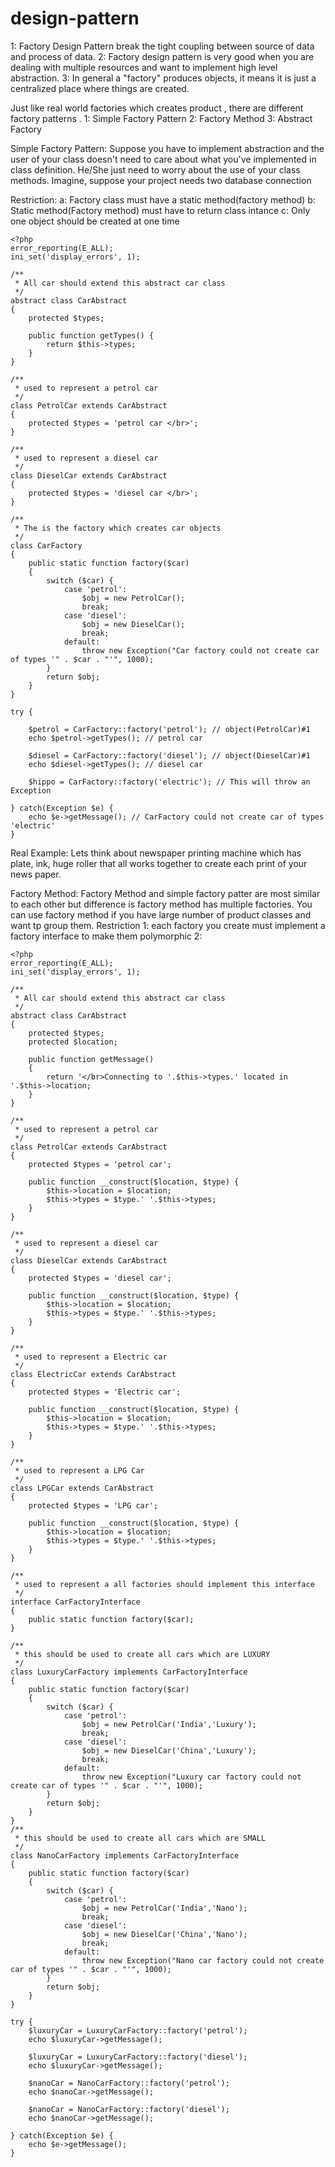 # design-pattern


1: Factory Design Pattern break the tight coupling between source of data and process of data.
2: Factory design pattern is very good when you are dealing with multiple resources and want to implement high level abstraction.
3: In general a "factory" produces objects, it means it is just a centralized place where things are created.

Just like real world factories which creates product , there are different factory patterns .
1: Simple Factory Pattern
2: Factory Method
3: Abstract Factory
 

Simple Factory Pattern:
Suppose you have to implement abstraction and the user of your class doesn't need to care about what you've implemented in class definition. He/She just need to worry about the use of your class methods. Imagine, suppose your project needs two database connection

Restriction: 
a: Factory class must have a static method(factory method)
b: Static method(Factory method) must have to return class intance
c: Only one object should be created at one time

```
<?php
error_reporting(E_ALL);
ini_set('display_errors', 1);

/**
 * All car should extend this abstract car class
 */
abstract class CarAbstract
{
    protected $types;
 
    public function getTypes() {
        return $this->types;
    }
}
 
/**
 * used to represent a petrol car
 */
class PetrolCar extends CarAbstract
{
    protected $types = 'petrol car </br>';
}
 
/**
 * used to represent a diesel car
 */
class DieselCar extends CarAbstract
{
    protected $types = 'diesel car </br>';
}
 
/**
 * The is the factory which creates car objects
 */
class CarFactory
{
    public static function factory($car) 
    {
        switch ($car) {
            case 'petrol':
                $obj = new PetrolCar();
                break;
            case 'diesel':
                $obj = new DieselCar();
                break;
            default:
                throw new Exception("Car factory could not create car of types '" . $car . "'", 1000);
        }
        return $obj;
    }
}
 
try {
 
    $petrol = CarFactory::factory('petrol'); // object(PetrolCar)#1
    echo $petrol->getTypes(); // petrol car
 
    $diesel = CarFactory::factory('diesel'); // object(DieselCar)#1
    echo $diesel->getTypes(); // diesel car
 
    $hippo = CarFactory::factory('electric'); // This will throw an Exception
 
} catch(Exception $e) {
    echo $e->getMessage(); // CarFactory could not create car of types 'electric'
}
```

Real Example:
Lets think about newspaper printing machine which has plate, ink, huge roller that all works together to create each print of your news paper.

Factory Method:
Factory Method and simple factory patter are most similar to each other but difference is factory method has multiple factories. You can use factory method if you have large number of product classes and want tp group them.
Restriction
1: each factory you create must implement a factory interface to make them polymorphic
2:

```
<?php
error_reporting(E_ALL);
ini_set('display_errors', 1);

/**
 * All car should extend this abstract car class
 */
abstract class CarAbstract 
{
    protected $types;
    protected $location;
 
    public function getMessage() 
    {
        return '</br>Connecting to '.$this->types.' located in '.$this->location;
    }
}
 
/**
 * used to represent a petrol car
 */
class PetrolCar extends CarAbstract
{
    protected $types = 'petrol car';
    
    public function __construct($location, $type) {
        $this->location = $location;
        $this->types = $type.' '.$this->types;
    }
}
 
/**
 * used to represent a diesel car
 */
class DieselCar extends CarAbstract 
{
    protected $types = 'diesel car';
    
    public function __construct($location, $type) {
        $this->location = $location;
        $this->types = $type.' '.$this->types;
    }
}
 
/**
 * used to represent a Electric car
 */
class ElectricCar extends CarAbstract
{
    protected $types = 'Electric car';
    
    public function __construct($location, $type) {
        $this->location = $location;
        $this->types = $type.' '.$this->types;
    }
}

/**
 * used to represent a LPG Car
 */
class LPGCar extends CarAbstract 
{
    protected $types = 'LPG car';
    
    public function __construct($location, $type) {
        $this->location = $location;
        $this->types = $type.' '.$this->types;
    }
}
 
/**
 * used to represent a all factories should implement this interface
 */
interface CarFactoryInterface 
{
    public static function factory($car);
}
 
/**
 * this should be used to create all cars which are LUXURY
 */
class LuxuryCarFactory implements CarFactoryInterface
{
    public static function factory($car) 
    {
        switch ($car) {
            case 'petrol':
                $obj = new PetrolCar('India','Luxury');
                break;
            case 'diesel':
                $obj = new DieselCar('China','Luxury');
                break;
            default:
                throw new Exception("Luxury car factory could not create car of types '" . $car . "'", 1000);
        }
        return $obj;
    }
}
/**
 * this should be used to create all cars which are SMALL
 */
class NanoCarFactory implements CarFactoryInterface
{
    public static function factory($car) 
    {
        switch ($car) {
            case 'petrol':
                $obj = new PetrolCar('India','Nano');
                break;
            case 'diesel':
                $obj = new DieselCar('China','Nano');
                break;
            default:
                throw new Exception("Nano car factory could not create car of types '" . $car . "'", 1000);
        }
        return $obj;
    }
}

try {
    $luxuryCar = LuxuryCarFactory::factory('petrol');
    echo $luxuryCar->getMessage();
    
    $luxuryCar = LuxuryCarFactory::factory('diesel');
    echo $luxuryCar->getMessage();
    
    $nanoCar = NanoCarFactory::factory('petrol');
    echo $nanoCar->getMessage();
    
    $nanoCar = NanoCarFactory::factory('diesel');
    echo $nanoCar->getMessage();
 
} catch(Exception $e) {
    echo $e->getMessage();
}
```

